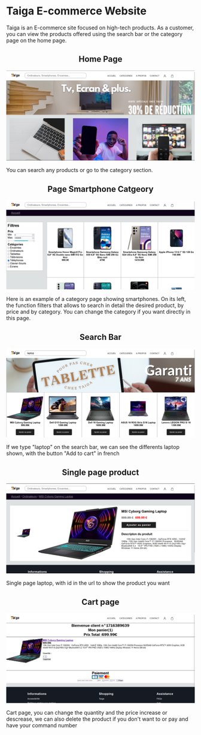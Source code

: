 <h1>Taiga E-commerce Website</h1>
<p>Taiga is an E-commerce site focused on high-tech products. As a customer, you can view the products offered using the search bar or the category page on the home page.</p>

<h2 align="center">Home Page</h2>
<img src="images/articles/main-taiga.png">
<p>You can search any products or go to the category section.</p>

<h2 align="center">Page Smartphone Catgeory</h2>
<img src="images/articles/cat-page.png">
<p>Here is an example of a category page showing smartphones. On its left, the function filters that allows to search in detail the desired product, by price and by category. You can change the category if you want directly in this page.</p>

<h2 align="center">Search Bar</h2>
<img src="images/laptop-show.png">
<p>If we type "laptop" on the search bar, we can see the differents laptop shown, with the button "Add to cart" in french</p>

<h2 align="center">Single page product</h2>
<img src="images/articles/single-page.png">
<p>Single page laptop, with id in the url to show the product you want</p>

<h2 align="center">Cart page</h2>
<img src="images/articles/cart-page.png">
<p>Cart page, you can change the quantity and the price increase or descrease, we can also delete the product if you don't want to or pay and have your command number</p>
